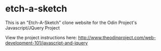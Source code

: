 # etch-a-sketch

This is an "Etch-A-Sketch" clone website for the Odin Project's Javascript/JQuery Project

View the project instructions here: http://www.theodinproject.com/web-development-101/javascript-and-jquery
